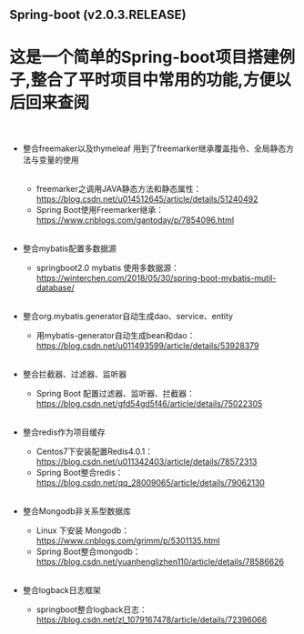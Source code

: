 Spring-boot  (v2.0.3.RELEASE)
--
# 这是一个简单的Spring-boot项目搭建例子,整合了平时项目中常用的功能,方便以后回来查阅<br><br>

* 整合freemaker以及thymeleaf 用到了freemarker继承覆盖指令、全局静态方法与变量的使用<br><br>

  * freemarker之调用JAVA静态方法和静态属性：https://blog.csdn.net/u014512645/article/details/51240492<br>
  * Spring Boot使用Freemarker继承：https://www.cnblogs.com/gantoday/p/7854096.html<br><br>
  
* 整合mybatis配置多数据源<br>

  * springboot2.0 mybatis 使用多数据源：https://winterchen.com/2018/05/30/spring-boot-mybatis-mutil-database/<br><br>
  
* 整合org.mybatis.generator自动生成dao、service、entity<br>

  * 用mybatis-generator自动生成bean和dao：https://blog.csdn.net/u011493599/article/details/53928379<br><br>
  
* 整合拦截器、过滤器、监听器<br>

  * Spring Boot 配置过滤器、监听器、拦截器：https://blog.csdn.net/gfd54gd5f46/article/details/75022305<br><br>
  
* 整合redis作为项目缓存<br>

  * Centos7下安装配置Redis4.0.1：https://blog.csdn.net/u011342403/article/details/78572313<br>
  * Spring Boot整合redis：https://blog.csdn.net/qq_28009065/article/details/79062130<br><br>
  
* 整合Mongodb非关系型数据库<br>

  * Linux 下安装 Mongodb：https://www.cnblogs.com/grimm/p/5301135.html<br>
  * Spring Boot整合mongodb：https://blog.csdn.net/yuanhenglizhen110/article/details/78586626<br><br>
  
* 整合logback日志框架<br>

  * springboot整合logback日志：https://blog.csdn.net/zl_1079167478/article/details/72396066
